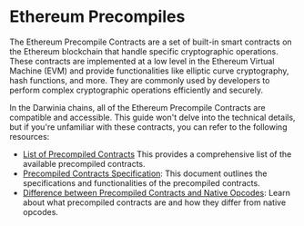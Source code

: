 # Ethereum Precompiles

The Ethereum Precompile Contracts are a set of built-in smart contracts on the Ethereum blockchain that handle specific cryptographic operations. These contracts are implemented at a low level in the Ethereum Virtual Machine (EVM) and provide functionalities like elliptic curve cryptography, hash functions, and more. They are commonly used by developers to perform complex cryptographic operations efficiently and securely.

In the Darwinia chains, all of the Ethereum Precompile Contracts are compatible and accessible. This guide won't delve into the technical details, but if you're unfamiliar with these contracts, you can refer to the following resources:

* [List of Precompiled Contracts](https://ethereum.stackexchange.com/questions/15479/list-of-pre-compiled-contracts) This provides a comprehensive list of the available precompiled contracts.
* [Precompiled Contracts Specification](https://www.evm.codes/precompiled?fork=shanghai): This document outlines the specifications and functionalities of the precompiled contracts.
* [Difference between Precompiled Contracts and Native Opcodes](https://ethereum.stackexchange.com/questions/440/whats-a-precompiled-contract-and-how-are-they-different-from-native-opcodes): Learn about what precompiled contracts are and how they differ from native opcodes.
